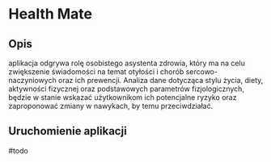 # Health Mate

## Opis 
aplikacja odgrywa rolę osobistego asystenta zdrowia, który ma na celu zwiększenie świadomości na temat otyłości i chorób sercowo-naczyniowych oraz ich prewencji.
Analiza dane dotycząca stylu życia, diety, aktywności fizycznej oraz podstawowych parametrów fizjologicznych, będzie w stanie wskazać użytkownikom ich potencjalne ryzyko oraz zaproponować zmiany w nawykach, by temu przeciwdziałać.

## Uruchomienie aplikacji
#todo